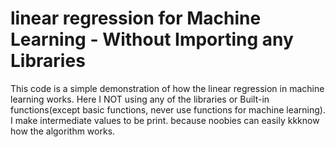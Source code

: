 # linear regression for Machine Learning - Without Importing any Libraries

This code is a simple demonstration of how the linear regression in machine learning works.
Here I NOT using any of the libraries or Built-in functions(except basic functions, never use functions for machine learning).
I make intermediate values to be print. because noobies can easily kkknow how the algorithm works.

